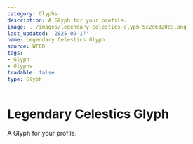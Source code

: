 ```yaml
---
category: Glyphs
description: A Glyph for your profile.
image: ../images/legendary-celestics-glyph-5c2d6320c9.png
last_updated: '2025-09-17'
name: Legendary Celestics Glyph
source: WFCD
tags:
- Glyph
- Glyphs
tradable: false
type: Glyph
---
```


# Legendary Celestics Glyph

A Glyph for your profile.

